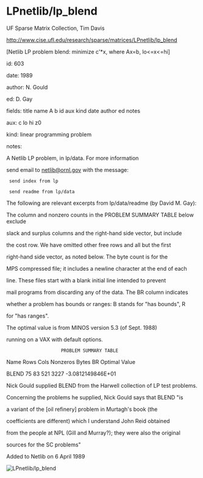 # LPnetlib/lp_blend

 UF Sparse Matrix Collection, Tim Davis

 http://www.cise.ufl.edu/research/sparse/matrices/LPnetlib/lp_blend

 [Netlib LP problem blend: minimize c'*x, where Ax=b, lo<=x<=hi]

 id: 603

 date: 1989

 author: N. Gould

 ed: D. Gay

 fields: title name A b id aux kind date author ed notes

 aux: c lo hi z0

 kind: linear programming problem

 notes:

 A Netlib LP problem, in lp/data.  For more information                      

 send email to netlib@ornl.gov with the message:                             

                                                                             

 	 send index from lp                                                        

 	 send readme from lp/data                                                  

                                                                             

 The following are relevant excerpts from lp/data/readme (by David M. Gay):  

                                                                             

 The column and nonzero counts in the PROBLEM SUMMARY TABLE below exclude    

 slack and surplus columns and the right-hand side vector, but include       

 the cost row.  We have omitted other free rows and all but the first        

 right-hand side vector, as noted below.  The byte count is for the          

 MPS compressed file; it includes a newline character at the end of each     

 line.  These files start with a blank initial line intended to prevent      

 mail programs from discarding any of the data.  The BR column indicates     

 whether a problem has bounds or ranges:  B stands for "has bounds", R       

 for "has ranges".                                                           

                                                                             

 The optimal value is from MINOS version 5.3 (of Sept. 1988)                 

 running on a VAX with default options.                                      

                                                                             

                        PROBLEM SUMMARY TABLE                                

                                                                             

 Name       Rows   Cols   Nonzeros    Bytes  BR      Optimal Value           

 BLEND        75     83      521       3227       -3.0812149846E+01          

                                                                             

 Nick Gould supplied BLEND from the Harwell collection of LP test problems.  

                                                                             

 Concerning the problems he supplied, Nick Gould says that BLEND "is         

 a variant of the [oil refinery] problem in Murtagh's book (the              

 coefficients are different) which I understand John Reid obtained           

 from the people at NPL (Gill and Murray?); they were also the original      

 sources for the SC problems"                                                

                                                                             

 Added to Netlib on 6 April 1989                                             

                                                                             

![LPnetlib/lp_blend](http://www2.research.att.com/~yifanhu/GALLERY/GRAPHS/GIF_SMALL/LPnetlib@lp_blend.gif)